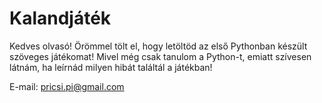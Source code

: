 # Kalandjáték
Kedves olvasó!
Örömmel tölt el, hogy letöltöd az első Pythonban készült szöveges játékomat! Mivel még csak tanulom a Python-t, emiatt szívesen látnám, ha leírnád milyen hibát találtál a játékban!

E-mail: pricsi.pi@gmail.com


